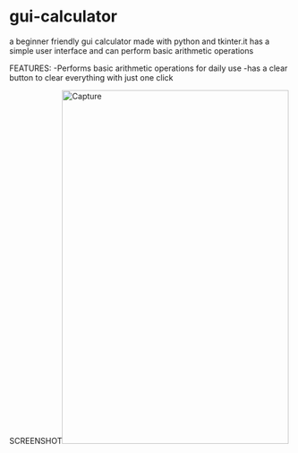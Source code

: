 # gui-calculator
a beginner friendly gui calculator made with python and tkinter.it has a simple user interface and can perform basic arithmetic operations

FEATURES:
-Performs basic arithmetic operations for daily use
-has a clear button to clear everything with just one click

SCREENSHOT<img width="405" height="632" alt="Capture" src="https://github.com/user-attachments/assets/24985e0c-2408-4293-89c1-73da3cce4f06" />


